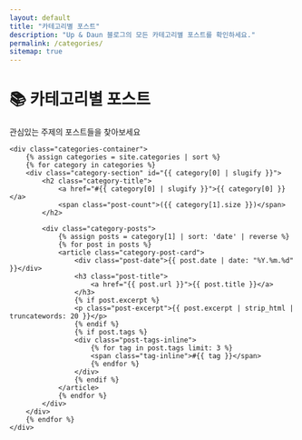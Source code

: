 ```yaml
---
layout: default
title: "카테고리별 포스트"
description: "Up & Daun 블로그의 모든 카테고리별 포스트를 확인하세요."
permalink: /categories/
sitemap: true
---
```


<div class="categories-page">
    <div class="hero-section">
        <h1 class="hero-title">📚 카테고리별 포스트</h1>
        <p class="hero-subtitle">관심있는 주제의 포스트들을 찾아보세요</p>
    </div>

    <div class="categories-container">
        {% assign categories = site.categories | sort %}
        {% for category in categories %}
        <div class="category-section" id="{{ category[0] | slugify }}">
            <h2 class="category-title">
                <a href="#{{ category[0] | slugify }}">{{ category[0] }}</a>
                <span class="post-count">({{ category[1].size }})</span>
            </h2>
            
            <div class="category-posts">
                {% assign posts = category[1] | sort: 'date' | reverse %}
                {% for post in posts %}
                <article class="category-post-card">
                    <div class="post-date">{{ post.date | date: "%Y.%m.%d" }}</div>
                    <h3 class="post-title">
                        <a href="{{ post.url }}">{{ post.title }}</a>
                    </h3>
                    {% if post.excerpt %}
                    <p class="post-excerpt">{{ post.excerpt | strip_html | truncatewords: 20 }}</p>
                    {% endif %}
                    {% if post.tags %}
                    <div class="post-tags-inline">
                        {% for tag in post.tags limit: 3 %}
                        <span class="tag-inline">#{{ tag }}</span>
                        {% endfor %}
                    </div>
                    {% endif %}
                </article>
                {% endfor %}
            </div>
        </div>
        {% endfor %}
    </div>
</div>

<!-- 구조화된 데이터 -->
<script type="application/ld+json">
{
  "@context": "https://schema.org",
  "@type": "CollectionPage",
  "name": "카테고리별 포스트",
  "description": "{{ page.description }}",
  "url": "{{ page.url | absolute_url }}",
  "mainEntity": {
    "@type": "ItemList",
    "numberOfItems": {{ site.categories.size }},
    "itemListElement": [
      {% for category in site.categories %}
      {
        "@type": "CreativeWork",
        "name": "{{ category[0] }}",
        "description": "{{ category[0]}} 관련 포스트 {{ category[1].size }}개",
        "url": "{{ page.url | absolute_url }}#{{ category[0] | slugify }}",
        "numberOfItems": {{ category[1].size }}
      }{% unless forloop.last %},{% endunless %}
      {% endfor %}
    ]
  },
  "breadcrumb": {
    "@type": "BreadcrumbList",
    "itemListElement": [
      {
        "@type": "ListItem",
        "position": 1,
        "name": "홈",
        "item": "{{ site.url }}"
      },
      {
        "@type": "ListItem",
        "position": 2,
        "name": "카테고리",
        "item": "{{ page.url | absolute_url }}"
      }
    ]
  }
}
</script>
